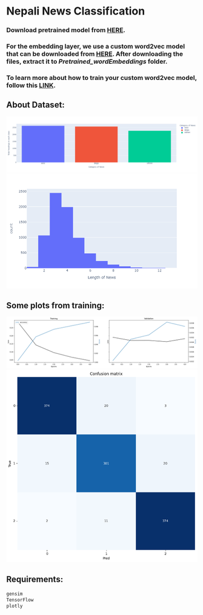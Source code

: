 # Nepali News Classification

### Download pretrained model from [HERE](https://drive.google.com/file/d/1dthVgTmM0XWj8rlZSY42qiYxWtX3jtdl/view?usp=sharing).
### For the embedding layer, we use a custom word2vec model that can be downloaded from [HERE](https://drive.google.com/file/d/1dthVgTmM0XWj8rlZSY42qiYxWtX3jtdl/view?usp=sharing). After downloading the files, extract it to ***Pretrained_wordEmbeddings*** folder. 
### To learn more about how to train your custom word2vec model, follow this [LINK](https://github.com/R4j4n/Nepali-Word2Vec-from-scratch). 

## About Dataset: 

![title](Images/newplot.png)
![title](Images/LABELS.png)

## Some plots from training: 
![title](Images/TR.png)
![title](Images/CM.png)

## Requirements: 
```
gensim
TensorFlow
plotly
```




